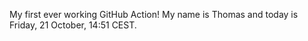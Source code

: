 My first ever working GitHub Action!
My name is Thomas and today is Friday, 21 October, 14:51 CEST. 
